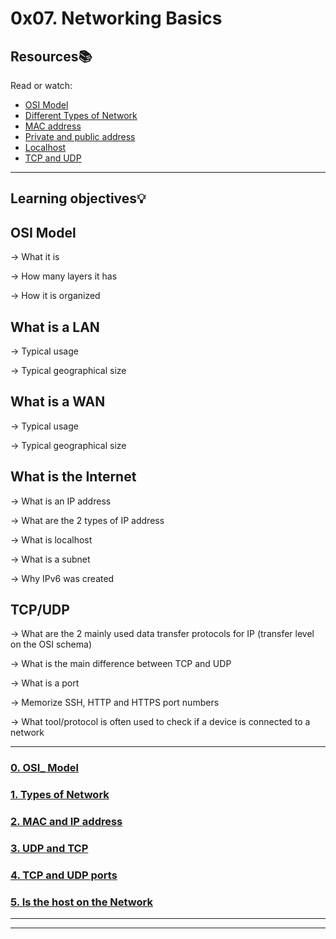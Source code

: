 # 0x07. Networking Basics

## Resources:books:
Read or watch:
* [OSI Model](https://en.wikipedia.org/wiki/OSI_model)
* [Different Types of Network](https://www.lifewire.com/lans-wans-and-other-area-networks-817376)
* [MAC address](https://whatismyipaddress.com/mac-address)
* [Private and public address](https://www.iplocation.net/public-vs-private-ip-address)
* [Localhost](https://whatismyipaddress.com/localhost)
* [TCP and UDP](https://www.howtogeek.com/190014/htg-explains-what-is-the-difference-between-tcp-and-udp/)

----
## Learning objectives:bulb:


## **OSI Model**

-> What it is

-> How many layers it has

-> How it is organized

## **What is a LAN**

-> Typical usage

-> Typical geographical size

## **What is a WAN**

-> Typical usage

-> Typical geographical size

## **What is the Internet**

-> What is an IP address

-> What are the 2 types of IP address

-> What is localhost

-> What is a subnet

-> Why IPv6 was created

## **TCP/UDP**

-> What are the 2 mainly used data transfer protocols for IP (transfer level on the OSI schema)

-> What is the main difference between TCP and UDP

-> What is a port

-> Memorize SSH, HTTP and HTTPS port numbers

-> What tool/protocol is often used to check if a device is connected to a network


---

### [0. OSI_ Model](./0-OSI_model)

### [1. Types of Network](./1-types_of_network)

### [2. MAC and IP address](./2-MAC_and_IP_address)

### [3. UDP and TCP](./3-UDP_and_TCP)

### [4. TCP and UDP ports](./4-TCP_and_UDP_ports)

### [5. Is the host on the Network](./5-is_the_host_on_the_network)

------

-----


